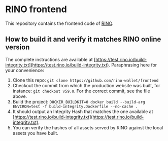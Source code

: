 # RINO frontend

This repository contains the frontend code of [RINO](https://test.rino.io).

## How to build it and verify it matches RINO online version

The complete instructions are available at [https://test.rino.io/build-integrity.txt](https://test.rino.io/build-integrity.txt). Paraphrasing here for your convenience:

1. Clone this repo: `git clone https://github.com/rino-wallet/frontend`
2. Checkout the commit from which the production website was built, for instance: `git checkout v59.0`. For the correct commit, see the file above.
3. Build the project: `DOCKER_BUILDKIT=0 docker build --build-arg ENVIRON=test -f build-integrity.Dockerfile --no-cache .`
4. It should output an Integrity Hash that matches the one available at [https://test.rino.io/build-integrity.txt](https://test.rino.io/build-integrity.txt).
5. You can verify the hashes of all assets served by RINO against the local assets you have built.


